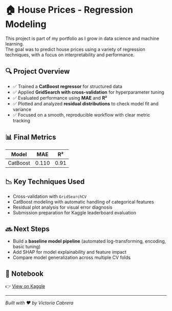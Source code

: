 # 🏠 House Prices - Regression Modeling

This project is part of my portfolio as I grow in data science and machine learning.  
The goal was to predict house prices using a variety of regression techniques, with a focus on interpretability and performance.

## 🔍 Project Overview

- ✅ Trained a **CatBoost regressor** for structured data
- ✅ Applied **GridSearch with cross-validation** for hyperparameter tuning
- ✅ Evaluated performance using **MAE** and **R²**
- ✅ Plotted and analyzed **residual distributions** to check model fit and variance
- ✅ Focused on a smooth, reproducible workflow with clear metric tracking

## 📊 Final Metrics

| Model     | MAE    | R²    |
|-----------|--------|-------|
| CatBoost  | 0.110  | 0.91  |

## 📉 Key Techniques Used

- Cross-validation with `GridSearchCV`
- CatBoost modeling with automatic handling of categorical features
- Residual plot analysis for visual error diagnosis
- Submission preparation for Kaggle leaderboard evaluation

## 🔜 Next Steps

- Build a **baseline model pipeline** (automated log-transforming, encoding, basic tuning)
- Add SHAP for model explainability and feature impact
- Compare model generalization across multiple CV folds

## 📂 Notebook

👉 [View on Kaggle](https://www.kaggle.com/code/victoriacabrerag/housepricing-gradient)

---

*Built with ❤️ by Victoria Cabrera*  
